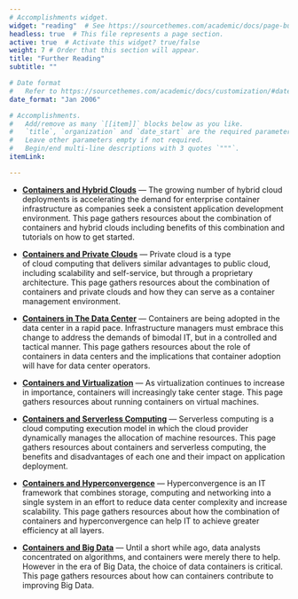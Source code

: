 ```yaml
---
# Accomplishments widget.
widget: "reading"  # See https://sourcethemes.com/academic/docs/page-builder/
headless: true  # This file represents a page section.
active: true  # Activate this widget? true/false
weight: 7 # Order that this section will appear.
title: "Further Reading"
subtitle: ""

# Date format
#   Refer to https://sourcethemes.com/academic/docs/customization/#date-format
date_format: "Jan 2006"

# Accomplishments.
#   Add/remove as many `[[item]]` blocks below as you like.
#   `title`, `organization` and `date_start` are the required parameters.
#   Leave other parameters empty if not required.
#   Begin/end multi-line descriptions with 3 quotes `"""`.
itemLink:

---
```


- **[Containers and Hybrid Clouds](/display/containers/Containers+and+Hybrid+Cloudsr)** — The growing number of hybrid cloud deployments is accelerating the demand for enterprise container infrastructure as companies seek a consistent application development environment. This page gathers resources about the combination of containers and hybrid clouds including benefits of this combination and tutorials on how to get started.

- **[Containers and Private Clouds](/display/containers/Containers+and+Private+Clouds)** — Private cloud&nbsp;is a type of&nbsp;cloud&nbsp;computing that delivers similar advantages to public&nbsp;cloud, including scalability and self-service, but through a proprietary architecture. This page gathers resources about the combination of containers and private clouds and how they can serve as a container management environment.

- **[Containers in The Data Center](/display/containers/Containers+in+The+Data+Center)** — Containers are being adopted in the data center in a rapid pace. Infrastructure managers must embrace this change to address the demands of bimodal IT, but in a controlled and tactical manner. This page gathers resources about&nbsp;the role of containers in data centers and the implications that container adoption will have for data center operators.

- **[Containers and Virtualization](/display/containers/Containers+and+Virtualization)** — As virtualization continues to increase in importance, containers will increasingly take center stage. This page gathers resources about&nbsp;running containers on virtual machines.

- **[Containers and Serverless Computing](/display/containers/Containers+and+Serverless+Computing)** — Serverless computing&nbsp;is a cloud&nbsp;computing execution model in which the cloud provider dynamically manages the allocation of machine resources.&nbsp;This page gathers resources about containers and serverless computing, the benefits and disadvantages of each one and their impact on application deployment.


- **[Containers and Hyperconvergence](/display/containers/Containers+and+Hyperconvergence)** — Hyperconvergence is an IT framework that combines storage, computing and networking into a single system in an effort to reduce data center complexity and increase scalability. This page gathers resources about how the combination of containers and hyperconvergence can help IT to achieve greater efficiency at all layers.


- **[Containers and Big Data](/display/containers/Containers+and+Big+Data)** — Until a short while ago, data analysts concentrated on algorithms, and containers were merely there to help. However in the era of Big Data, the choice of data containers is critical. This page gathers resources about how can containers contribute to improving Big Data.

